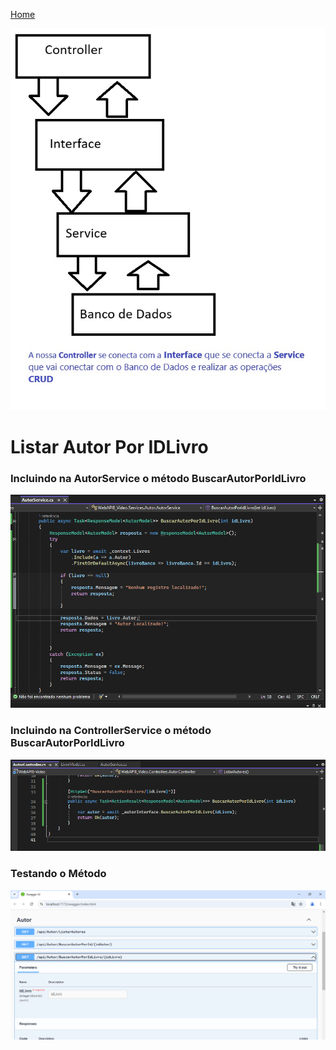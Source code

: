 <div> 
<p><a href="https://github.com/JosiTubaroski/WEB-API-com-.NET-8-e-SQL-Server">Home</a></p>
</div> 

<img src="https://github.com/JosiTubaroski/Controllers_Services/blob/main/img/01_Fx_Controller_Interface_Service_2.jpg"/>

# Listar Autor Por IDLivro

### Incluindo na AutorService o método BuscarAutorPorIdLivro

<img src="https://github.com/JosiTubaroski/Listar_Autor_Por_IDLivro/blob/main/img/05_BuscarAutorPorIDLivro.png"/>

### Incluindo na ControllerService o método BuscarAutorPorIdLivro

<img src="https://github.com/JosiTubaroski/Listar_Autor_Por_IDLivro/blob/main/img/06_AutorController_IdLivros.png"/>

### Testando o Método

<img src="https://github.com/JosiTubaroski/Listar_Autor_Por_IDLivro/blob/main/img/07_Buscar_AutorIdLivro.png"/>
